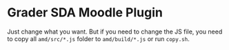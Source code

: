 # Grader SDA Moodle Plugin

Just change what you want. But if you need to change the JS file, you need to
copy all `amd/src/*.js` folder to `amd/build/*.js` or run `copy.sh`.
